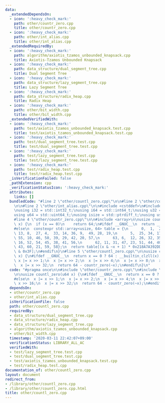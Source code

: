 ```yaml
---
data:
  _extendedDependsOn:
  - icon: ':heavy_check_mark:'
    path: other/countr_zero.cpp
    title: other/countr_zero.cpp
  - icon: ':heavy_check_mark:'
    path: other/int_alias.cpp
    title: other/int_alias.cpp
  _extendedRequiredBy:
  - icon: ':heavy_check_mark:'
    path: algorithm/axiotis_tzamos_unbounded_knapsack.cpp
    title: Axiotis-Tzamos Unbounded Knapsack
  - icon: ':heavy_check_mark:'
    path: data_structure/dual_segment_tree.cpp
    title: Dual Segment Tree
  - icon: ':heavy_check_mark:'
    path: data_structure/lazy_segment_tree.cpp
    title: Lazy Segment Tree
  - icon: ':heavy_check_mark:'
    path: data_structure/radix_heap.cpp
    title: Radix Heap
  - icon: ':heavy_check_mark:'
    path: other/bit_width.cpp
    title: other/bit_width.cpp
  _extendedVerifiedWith:
  - icon: ':heavy_check_mark:'
    path: test/axiotis_tzamos_unbounded_knapsack.test.cpp
    title: test/axiotis_tzamos_unbounded_knapsack.test.cpp
  - icon: ':heavy_check_mark:'
    path: test/dual_segment_tree.test.cpp
    title: test/dual_segment_tree.test.cpp
  - icon: ':heavy_check_mark:'
    path: test/lazy_segment_tree.test.cpp
    title: test/lazy_segment_tree.test.cpp
  - icon: ':heavy_check_mark:'
    path: test/radix_heap.test.cpp
    title: test/radix_heap.test.cpp
  _isVerificationFailed: false
  _pathExtension: cpp
  _verificationStatusIcon: ':heavy_check_mark:'
  attributes:
    links: []
  bundledCode: "#line 2 \"other/countl_zero.cpp\"\n\n#line 2 \"other/countr_zero.cpp\"\
    \n\n#line 2 \"other/int_alias.cpp\"\n\n#include <cstddef>\n#include <cstdint>\n\
    \nusing i32 = std::int32_t;\nusing i64 = std::int64_t;\nusing u32 = std::uint32_t;\n\
    using u64 = std::uint64_t;\nusing isize = std::ptrdiff_t;\nusing usize = std::size_t;\n\
    #line 4 \"other/countr_zero.cpp\"\n\n#include <array>\n\nusize countr_zero(u64\
    \ x) {\n  if (x == 0)\n    return 64;\n#ifdef __GNUC__\n  return __builtin_ctzll(x);\n\
    #else\n  constexpr std::array<usize, 64> table = {\n      0,  1,  2,  7,  3, \
    \ 13, 8,  27, 4,  33, 14, 36, 9,  49, 28, 19,\n      5,  25, 34, 17, 15, 53, 37,\
    \ 55, 10, 46, 50, 39, 29, 42, 20, 57,\n      63, 6,  12, 26, 32, 35, 48, 18, 24,\
    \ 16, 52, 54, 45, 38, 41, 56,\n      62, 11, 31, 47, 23, 51, 44, 40, 61, 30, 22,\
    \ 43, 60, 21, 59, 58};\n  return table[(x & ~x + 1) * 0x218A7A392DD9ABF >> 58\
    \ & 0x3F];\n#endif\n}\n#line 5 \"other/countl_zero.cpp\"\n\nusize countl_zero(u64\
    \ x) {\n#ifdef __GNUC__\n  return x == 0 ? 64 : __builtin_clzll(x);\n#else\n \
    \ x |= x >> 1;\n  x |= x >> 2;\n  x |= x >> 4;\n  x |= x >> 8;\n  x |= x >> 16;\n\
    \  x |= x >> 32;\n  return 64 - countr_zero(~x);\n#endif\n}\n"
  code: "#pragma once\n\n#include \"other/countr_zero.cpp\"\n#include \"other/int_alias.cpp\"\
    \n\nusize countl_zero(u64 x) {\n#ifdef __GNUC__\n  return x == 0 ? 64 : __builtin_clzll(x);\n\
    #else\n  x |= x >> 1;\n  x |= x >> 2;\n  x |= x >> 4;\n  x |= x >> 8;\n  x |=\
    \ x >> 16;\n  x |= x >> 32;\n  return 64 - countr_zero(~x);\n#endif\n}\n"
  dependsOn:
  - other/countr_zero.cpp
  - other/int_alias.cpp
  isVerificationFile: false
  path: other/countl_zero.cpp
  requiredBy:
  - data_structure/dual_segment_tree.cpp
  - data_structure/radix_heap.cpp
  - data_structure/lazy_segment_tree.cpp
  - algorithm/axiotis_tzamos_unbounded_knapsack.cpp
  - other/bit_width.cpp
  timestamp: '2020-03-11 22:42:07+09:00'
  verificationStatus: LIBRARY_ALL_AC
  verifiedWith:
  - test/lazy_segment_tree.test.cpp
  - test/dual_segment_tree.test.cpp
  - test/axiotis_tzamos_unbounded_knapsack.test.cpp
  - test/radix_heap.test.cpp
documentation_of: other/countl_zero.cpp
layout: document
redirect_from:
- /library/other/countl_zero.cpp
- /library/other/countl_zero.cpp.html
title: other/countl_zero.cpp
---
```

